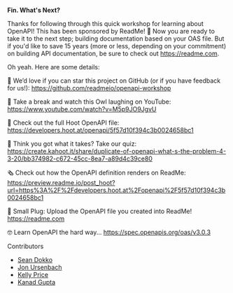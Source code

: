 **Fin. What's Next?**

Thanks for following through this quick workshop for learning about OpenAPI! This has been sponsored by ReadMe! 🦉 Now you are ready to take it to the next step; building documentation based on your OAS file. But if you'd like to save 15 years (more or less, depending on your commitment) on building API documentation, be sure to check out https://readme.com.

Oh yeah. Here are some details:

💫 We’d love if you can star this project on GitHub (or if you have feedback for us!): https://github.com/readmeio/openapi-workshop

🦉 Take a break and watch this Owl laughing on YouTube: https://www.youtube.com/watch?v=M5p9JO9JgvU

📄 Check out the full Hoot OpenAPI file: https://developers.hoot.at/openapi/5f57d10f394c3b0024658bc1

🧪 Think you got what it takes? Take our quiz: https://create.kahoot.it/share/duplicate-of-openapi-what-s-the-problem-4-3-20/bb374982-c672-45cc-8ea7-a89d4c39ce80

🗞 Check out how the OpenAPI definition renders on ReadMe: https://preview.readme.io/post_hoot?url=https%3A%2F%2Fdevelopers.hoot.at%2Fopenapi%2F5f57d10f394c3b0024658bc1

🔌 Small Plug: Upload the OpenAPI file you created into ReadMe! https://readme.com

🤓 Learn OpenAPI the hard way... https://spec.openapis.org/oas/v3.0.3

Contributors

- [Sean Dokko](https://github.com/dok)
- [Jon Ursenbach](https://github.com/erunion)
- [Kelly Price](https://github.com/kellyjosephprice)
- [Kanad Gupta](https://github.com/kanadgupta)
